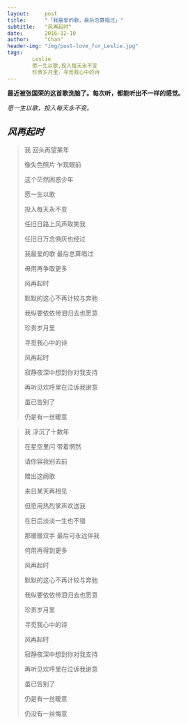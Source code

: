 ```yaml
---
layout:     post
title:      "「我最爱的歌，最后总算唱过」"
subtitle:   "风再起时"
date:       2016-12-10
author:     "Chan"
header-img: "img/post-love_for_Leslie.jpg"
tags:
        Leslie
        愿一生以歌,投入每天永不变
        珍贵岁月里，寻觅我心中的诗
---
```


**最近被张国荣的这首歌洗脑了。每次听，都能听出不一样的感觉。**

*愿一生以歌，投入每天永不变。*

## ***风再起时***

> 我	 回头再望某年
>
> 像失色照片	 乍现眼前
>
> 这个茫然困惑少年
>
> 愿一生以歌
>
> 投入每天永不变
>
> 任旧日路上风声取笑我
>
> 任旧日万念俱灰也经过
>
> 我最爱的歌	 最后总算唱过
>
> 毋用再争取更多
>
> 风再起时 
>
> 默默的这心不再计较与奔驰
>
> 我纵要依依带泪归去也愿意
>
> 珍贵岁月里
>
> 寻觅我心中的诗
>
> 风再起时
>
> 寂静夜深中想到你对我支持
>
> 再听见欢呼里在泣诉我谢意
>
> 虽已告别了
>
> 仍是有一丝暖意

> 我	 浮沉了十数年
>
> 在星空里闪	 带着惘然
>
> 请你容我别去前
>
> 赠出这阙歌
>
> 来日某天再相见
>
> 但愿用热烈掌声欢送我
>
> 在日后淡淡一生也不错
>
> 那暖暖双手	最后可永远伴我
>
> 何用再得到更多
>
> 风再起时
>
> 默默的这心不再计较与奔驰
>
> 我纵要依依带泪归去也愿意
>
> 珍贵岁月里
>
> 寻觅我心中的诗
>
> 风再起时
>
> 寂静夜深中想到你对我支持
>
> 再听见欢呼里在泣诉我谢意
>
> 虽已告别了
>
> 仍是有一丝暖意
>
> 仍没有一丝悔意
